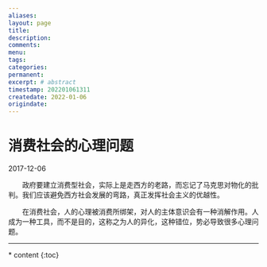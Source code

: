 ```yaml
---
aliases:
layout: page
title:
description:
comments:
menu:
tags: 
categories:
permanent: 
excerpt: # abstract
timestamp: 202201061311
createdate: 2022-01-06
origindate: 
---
```


# 消费社会的心理问题
2017-12-06  

　　政府要建立消费型社会，实际上是走西方的老路，而忘记了马克思对物化的批判。我们应该避免西方社会发展的弯路，真正发挥社会主义的优越性。  
  
　　在消费社会，人的心理被消费所绑架，对人的主体意识会有一种消解作用。人成为一种工具，而不是目的，这称之为人的异化，这种错位，势必导致很多心理问题。

---
<nav class="toc-fixed" markdown="1">
  * content
  {:toc}
</nav>


